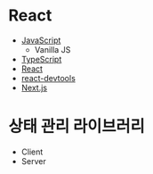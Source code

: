 # React
+ [JavaScript](https://developer.mozilla.org/ko/docs/Web/JavaScript)
  + Vanilla JS 
+ [TypeScript](https://www.typescriptlang.org/)
+ [React](https://reactjs.org/)
+ [react-devtools](https://www.npmjs.com/package/react-devtools)
+ [Next.js](https://nextjs.org/)

# 상태 관리 라이브러리
+ Client
+ Server
